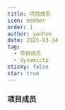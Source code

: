 ```yaml
---
title: 项目成员
icon: member
order: 1
author: yanhom
date: 2025-03-14
tag:
  - 项目成员
  - dynamictp
sticky: false
star: true
---
```


### 项目成员

<SiteInfo
name="yanhom"
desc="Do something practical."
url="https://github.com/yanhom1314"
logo="/images/members/yanhom.png"
repo="https://github.com/yanhom1314"
preview="/images/members/yanhom-preview.png"
/>

<SiteInfo
name="KamToHung"
desc="Dromara Dynamic-TP Committer And Contributor to several projects. Clean code follower."
url="https://github.com/KamToHung"
logo="/images/members/KamToHung.png"
repo="https://github.com/KamToHung"
preview="/images/members/KamToHung-preview.png"
/>

<SiteInfo
name="Redick01"
desc="Dromara开源社区Committer，开源项目Apache Shenyu贡献者，致力于后端，分布式，微服务，Service Mesh等技术！"
url="https://github.com/Redick01"
logo="/images/members/Redick01.png"
repo="https://github.com/Redick01"
preview="/images/members/Redick01-preview.png"
/>

<SiteInfo
name="loongs-zhang"
desc="Want to leave something behind before I leave this world."
url="https://github.com/loongs-zhang"
logo="/images/members/loongs-zhang.png"
repo="https://github.com/loongs-zhang"
preview="/images/members/loongs-zhang-preview.png"
/>

<SiteInfo
name="kyao"
desc="nothing is impossible"
url="https://github.com/nothingimposible"
logo="/images/members/kyao.png"
repo="https://github.com/nothingimposible"
preview="/images/members/kyao-preview.png"
/>

<SiteInfo
name="fabian4"
desc="Trade code for BEER ! 🍺"
url="https://github.com/fabian4"
logo="/images/members/fabian4.png"
repo="https://github.com/fabian4"
preview="/images/members/fabian4-preview.png"
/>